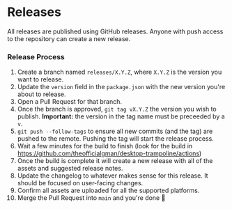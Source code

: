 # Releases

All releases are published using GitHub releases. Anyone with push access to the
repository can create a new release.

### Release Process

1. Create a branch named `releases/X.Y.Z`, where `X.Y.Z` is the version you want
   to release.
1. Update the `version` field in the `package.json` with the new version you're
   about to release.
1. Open a Pull Request for that branch.
1. Once the branch is approved, `git tag vX.Y.Z` the version you wish to
   publish. **Important:** the version in the tag name must be preceeded by a
   `v`.
1. `git push --follow-tags` to ensure all new commits (and the tag) are pushed
   to the remote. Pushing the tag will start the release process.
1. Wait a few minutes for the build to finish (look for the build in
   https://github.com/theofficialgman/desktop-trampoline/actions)
1. Once the build is complete it will create a new release with all of the
   assets and suggested release notes.
1. Update the changelog to whatever makes sense for this release. It should be
   focused on user-facing changes.
1. Confirm all assets are uploaded for all the supported platforms.
1. Merge the Pull Request into `main` and you're done :tada:
